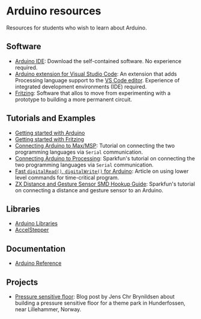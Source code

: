 # Arduino resources

Resources for students who wish to learn about Arduino.


## Software

- [Arduino IDE](https://www.arduino.cc/en/Main/Software): Download the self-contained software. No experience required.
- [Arduino extension for Visual Studio Code](https://marketplace.visualstudio.com/items?itemName=vsciot-vscode.vscode-arduino): An extension that adds Processing language support to the [VS Code editor](https://code.visualstudio.com/). Experience of integrated development environments (IDE) required.
- [Fritzing](http://fritzing.org/): Software that allos to move from experimenting with a prototype to building a more permanent circuit.


## Tutorials and Examples

- [Getting started with Arduino](https://www.arduino.cc/en/Guide/HomePage)
- [Getting started with Fritzing](http://fritzing.org/learning/get-started/)
- [Connecting Arduino to Max/MSP](http://slab.concordia.ca/2008/arduino/arduino-max/): Tutorial on connecting the two programming languages via `Serial` communication.
- [Connecting Arduino to Processing](https://learn.sparkfun.com/tutorials/connecting-arduino-to-processing): Sparkfun's tutorial on connecting the two programming languages via `Serial` communication.
- [Fast `digitalRead()`, `digitalWrite()` for Arduino](https://www.instructables.com/id/Fast-digitalRead-digitalWrite-for-Arduino/): Article on using lower level commands for time-critical program.
- [ZX Distance and Gesture Sensor SMD Hookup Guide](https://learn.sparkfun.com/tutorials/zx-distance-and-gesture-sensor-smd-hookup-guide): Sparkfun's tutorial on connecting a distance and gesture sensor to an Arduino.


## Libraries

- [Arduino Libraries](https://www.arduino.cc/en/Reference/Libraries)
- [AccelStepper](http://www.airspayce.com/mikem/arduino/AccelStepper/)


## Documentation

- [Arduino Reference](https://www.arduino.cc/reference/en/)


## Projects

- [Pressure sensitive floor](http://flashgamer.com/hardware/comments/project-pressure-sensitive-floor): Blog post by Jens Chr Brynildsen about building a pressure sensitive floor for a theme park in Hunderfossen, near Lillehammer, Norway.